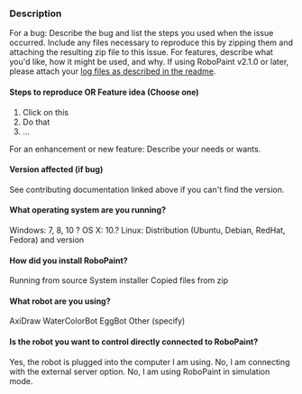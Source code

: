 ### Description

For a bug: Describe the bug and list the steps you used when the issue occurred.
Include any files necessary to reproduce this by zipping them and attaching the
resulting zip file to this issue. For features, describe what you'd like, how it
might be used, and why. If using RoboPaint v2.1.0 or later, please attach your
[log files as described in the readme](https://github.com/evil-mad/robopaint/#logging).

#### Steps to reproduce OR Feature idea (Choose one)
  1. Click on this
  2. Do that
  3. ...

For an enhancement or new feature: Describe your needs or wants.

#### Version affected (if bug)
See contributing documentation linked above if you can't find the version.

#### What operating system are you running?
Windows: 7, 8, 10 ?
OS X: 10.?
Linux: Distribution (Ubuntu, Debian, RedHat, Fedora) and version

#### How did you install RoboPaint?
Running from source
System installer
Copied files from zip

#### What robot are you using?
AxiDraw
WaterColorBot
EggBot
Other (specify)

#### Is the robot you want to control directly connected to RoboPaint?
Yes, the robot is plugged into the computer I am using.
No, I am connecting with the external server option.
No, I am using RoboPaint in simulation mode.
